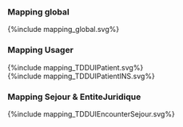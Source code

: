 ### Mapping global

<div>{%include mapping_global.svg%}</div>

### Mapping Usager

<div>{%include mapping_TDDUIPatient.svg%}</div>
<div>{%include mapping_TDDUIPatientINS.svg%}</div>

### Mapping Sejour & EntiteJuridique

<div>{%include mapping_TDDUIEncounterSejour.svg%}</div>